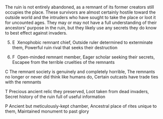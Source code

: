 The ruin is not entirely abandoned, as a remnant of its former creators still occupies the place. These survivors are almost certainly hostile toward the outside world and the intruders who have sought to take the place or loot it for uncounted ages. They may or may not have a full understanding of their ancestors’ purpose in the ruin, but they likely use any secrets they do know to best effect against invaders.

5.  E  Xenophobic remnant chief, Outside ruler determined to exterminate them, Powerful ruin rival that seeks their destruction
    
6.  F  Open-minded remnant member, Eager scholar seeking their secrets, Escapee from the terrible cruelties of the remnants
    

C The remnant society is genuinely and completely horrible, The remnants no longer or never did think like humans do, Certain outcasts have trade ties with the remnants

T Precious ancient relic they preserved, Loot taken from dead invaders, Secret history of the ruin full of useful information

P Ancient but meticulously-kept chamber, Ancestral place of rites unique to them, Maintained monument to past glory